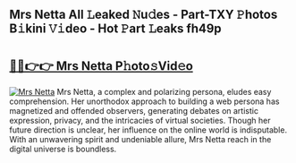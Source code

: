 ## Mrs Netta All 𝙻eaked 𝙽u𝚍es - Part-TXY 𝙿hotos B𝚒kini 𝚅𝚒deo - Hot 𝙿art 𝙻eaks fh49p

# <h2><a href="http://ld53cak.urlbe.top/?page=Mrs+Netta">🔗🔗👉👉 Mrs Netta P𝚑oto𝚜Vid𝚎o</a></h2>

[![Mrs Netta](https://i.imgur.com/eBuTRDB.gif)](http://ld53cak.urlbe.top/?page=Mrs+Netta)
Mrs Netta, a complex and polarizing persona, eludes easy comprehension. Her unorthodox approach to building a web persona has magnetized and offended observers, generating debates on artistic expression, privacy, and the intricacies of virtual societies. Though her future direction is unclear, her influence on the online world is indisputable. With an unwavering spirit and undeniable allure, Mrs Netta reach in the digital universe is boundless.

